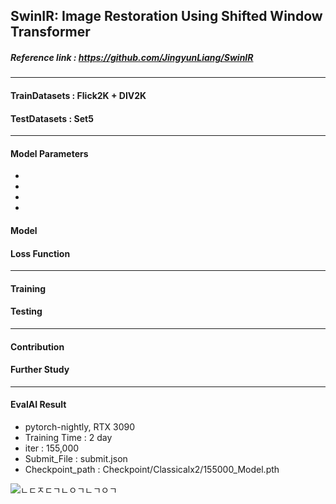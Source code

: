 ## SwinIR: Image Restoration Using Shifted Window Transformer
##### Reference link :  https://github.com/JingyunLiang/SwinIR
 ---

 #### TrainDatasets : Flick2K + DIV2K
 #### TestDatasets : Set5

 ---
 #### Model Parameters
 -
 -
 -
 -

 #### Model


 #### Loss Function

 ---

 #### Training


 #### Testing

 ---

 #### Contribution

 #### Further Study

 ---
 #### EvalAI Result
 
 - pytorch-nightly, RTX 3090 
 - Training Time : 2 day 
 - iter : 155,000
 - Submit_File : submit.json
 - Checkpoint_path : Checkpoint/Classicalx2/155000_Model.pth
   
 ![ㄴㄷㅈㄷㄱㄴㅇㄱㄴㄱㅇㄱ](https://user-images.githubusercontent.com/11037567/146667257-d748f617-387c-4878-ada6-e175bc0e48c4.png)
 
 



